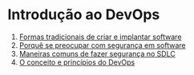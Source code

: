 # Introdução ao DevOps

1. [Formas tradicionais de criar e implantar software](01-formas-tradicionais-de-criar-e-implantar-software.md)
1. [Porquê se preocupar com segurança em software](02-porque-se-preocupar-com-segurança-em-software.md)
1. [Maneiras comuns de fazer segurança no SDLC](03-maneiras-comuns-de-fazer-segurança-no-sdlc.md)
1. [O conceito e princípios do DevOps](04-o-conceito-e-principios-do-devops.md)